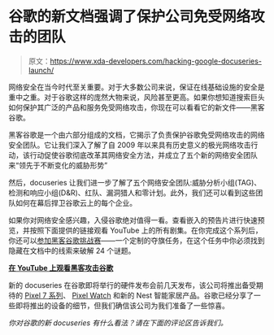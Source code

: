 # 谷歌的新文档强调了保护公司免受网络攻击的团队

> 原文：<https://www.xda-developers.com/hacking-google-docuseries-launch/>

网络安全在当今时代至关重要。对于大多数公司来说，保证在线基础设施的安全是重中之重。对于谷歌这样的庞然大物来说，风险甚至更高。如果你想知道搜索巨头如何保护其广泛的产品和服务免受网络攻击，你现在可以看看它的新文件——黑客谷歌。

黑客谷歌是一个由六部分组成的文档，它揭示了负责保护谷歌免受网络攻击的网络安全团队。它让我们深入了解了自 2009 年以来具有历史意义的极光网络攻击行动，该行动促使谷歌彻底改革其网络安全方法，并成立了五个新的网络安全团队来“领先于不断变化的威胁形势”

然后，docuseries 让我们进一步了解了五个网络安全团队:威胁分析小组(TAG)、检测和响应小组(D&R)、红队、漏洞猎人和零计划。此外，我们还可以看到这些团队如何在幕后捍卫谷歌云上的每个企业。

如果你对网络安全感兴趣，入侵谷歌绝对值得一看。查看嵌入的预告片进行快速预览，并按照下面提供的链接观看 YouTube 上的所有剧集。在你完成这个系列后，你还可以[参加黑客谷歌挑战赛](https://h4ck1ng.google/)——一个定制的夺旗任务，在这个任务中你必须找到隐藏在文档中的线索来破解 24 个谜题。

**[在 YouTube 上观看黑客攻击谷歌](https://www.youtube.com/playlist?list=PL590L5WQmH8dsxxz7ooJAgmijwOz0lh2H)**

新的 docuseries 在谷歌即将举行的硬件发布会前几天发布，该公司将推出备受期待的 [Pixel 7 系列](https://www.xda-developers.com/google-pixel-7-pro/)、 [Pixel Watch](https://www.xda-developers.com/google-pixel-watch/) 和新的 Nest 智能家居产品。谷歌已经分享了一些即将推出的设备的细节，但我们确信该公司为我们准备了一些惊喜。

*你对谷歌的新 docuseries 有什么看法？请在下面的评论区告诉我们。*